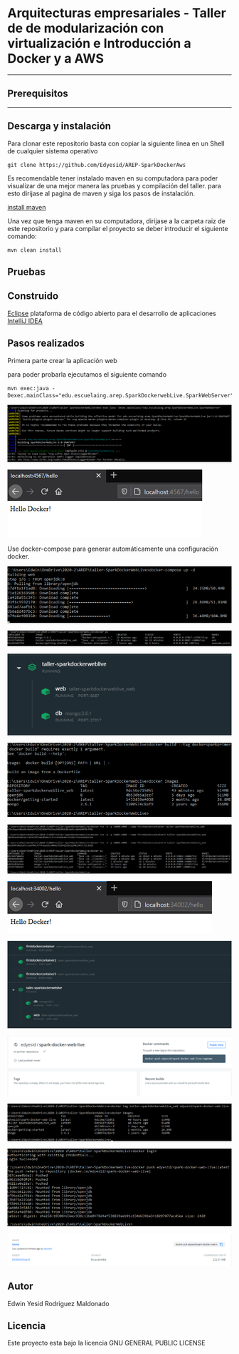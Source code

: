 # Arquitecturas empresariales - Taller de de modularización con virtualización e Introducción a Docker y a AWS

--------------------------------------------------------------------------------------------------------------

## Prerequisitos

--------------------------------------------------------------------------------------------------------------


## Descarga y instalación

Para clonar este repositorio basta con copiar la siguiente linea en un Shell de cualquier sistema operativo

```
git clone https://github.com/Edyesid/AREP-SparkDockerAws
```

Es recomendable tener instalado maven en su computadora para poder visualizar de una mejor manera las pruebas y compilación del taller. para esto dirijase al pagina de maven y siga los pasos de instalación.

[install maven](https://maven.apache.org/install.html)

Una vez que tenga maven en su computadora, dirijase a la carpeta raiz de este repositorio y para compilar el proyecto se deber introducir el siguiente comando:

```
mvn clean install
```

## Pruebas


## Construido

[Eclipse](https://www.eclipse.org/) plataforma de código abierto para el desarrollo de aplicaciones
[IntelliJ IDEA](https://www.jetbrains.com/es-es/idea/)

## Pasos realizados

Primera parte crear la aplicación web

para poder probarla ejecutamos el siguiente comando

```
mvn exec:java -Dexec.mainClass="edu.escuelaing.arep.SparkDockerwebLive.SparkWebServer"
```

![exec](imagenes/exec.png)

![hello](imagenes/hello.png)

Use docker-compose para generar automáticamente una configuración docker.

![compose](imagenes/compose.png)

![ps](imagenes/ps.png)

![docker](imagenes/docker.png)

![image](imagenes/image.png)

![contenedores](imagenes/contenedores.png)

![34002](imagenes/34002.png)

![dockerconteiner](imagenes/dockerconteiner.png)

![repository](imagenes/repository.png)

![referencia](imagenes/referencia.png)

![push](imagenes/push.png)

![tag](imagenes/tag.png)

## Autor

Edwin Yesid Rodriguez Maldonado

## Licencia

Este proyecto esta bajo la licencia GNU GENERAL PUBLIC LICENSE
